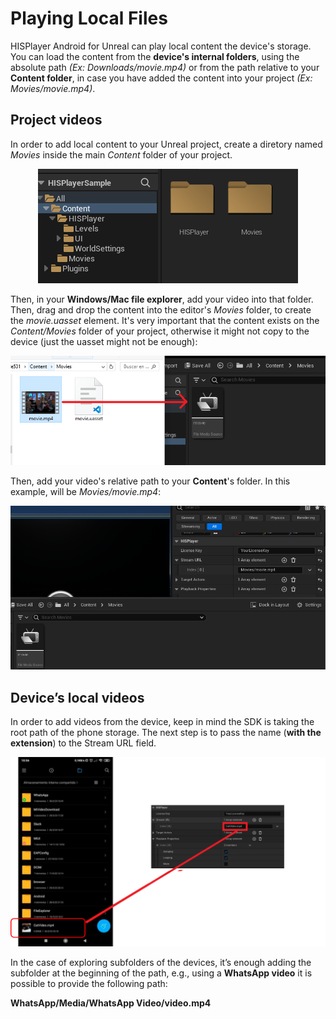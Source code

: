 # Playing Local Files

HISPlayer Android for Unreal can play local content the device's storage. You can load the content from the **device's internal folders**, using the absolute path *(Ex: Downloads/movie.mp4)* or from the path relative to your **Content folder**, in case you have added the content into your project *(Ex: Movies/movie.mp4)*.

## Project videos
In order to add local content to your Unreal project, create a diretory named *Movies* inside the main *Content* folder of your project.

<p align="center">
<img src="./images/movies.png">
</p>

Then, in your **Windows/Mac file explorer**, add your video into that folder. Then, drag and drop the content into the editor's *Movies* folder, to create the *movie.uasset* element. It's very important that the content exists on the *Content/Movies* folder of your project, otherwise it might not copy to the device (just the uasset might not be enough):  

<p align="center">
<img src="./images/moviesmp4.png">
</p>

Then, add your video's relative path to your **Content**'s folder. In this example, will be *Movies/movie.mp4*:

<p align="center">
<img src="./images/moviesfolder.png">
</p>

## Device’s local videos
In order to add videos from the device, keep in mind the SDK is taking the root path of the phone storage. The next step is to pass the name (**with the extension**) to the Stream URL field.

<p align="center">
<img src="./images/local-content.png">
</p>

In the case of exploring subfolders of the devices, it’s enough adding the subfolder at the beginning of the path, e.g., using a **WhatsApp video** it is possible to provide the following path: 

**WhatsApp/Media/WhatsApp Video/video.mp4**
&nbsp;
